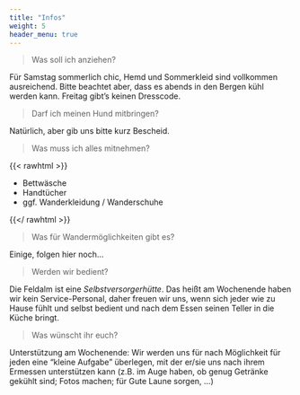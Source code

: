 ```yaml
---
title: "Infos"
weight: 5
header_menu: true
---
```



> Was soll ich anziehen?

Für Samstag sommerlich chic, Hemd und Sommerkleid sind vollkommen ausreichend. Bitte beachtet aber, dass es abends in den Bergen kühl werden kann. Freitag gibt’s keinen Dresscode.

> Darf ich meinen Hund mitbringen?

Natürlich, aber gib uns bitte kurz Bescheid.

> Was muss ich alles mitnehmen?

{{< rawhtml >}}
<ul class="fa-ul">
  <li>
    <span class="fa-li"><i class="fa fa-asterisk"></i></span>
    Bettwäsche
  </li>
  <li>
    <span class="fa-li"><i class="fa fa-asterisk"></i></span>
    Handtücher
  </li>
  <li>
    <span class="fa-li"><i class="fa fa-asterisk"></i></span>
    ggf. Wanderkleidung / Wanderschuhe
  </li>
</ul>

{{</ rawhtml >}}

>
> Was für Wandermöglichkeiten gibt es?

Einige, folgen hier noch…

> Werden wir bedient?

Die Feldalm ist eine _Selbstversorgerhütte_. Das heißt am Wochenende haben wir kein Service-Personal, daher freuen wir uns, wenn sich jeder wie zu Hause fühlt und selbst bedient und nach dem Essen seinen Teller in die Küche bringt.

> Was wünscht ihr euch?

Unterstützung am Wochenende: Wir werden uns für nach Möglichkeit für jeden eine “kleine Aufgabe” überlegen, mit der er/sie uns nach ihrem Ermessen unterstützen kann (z.B. im Auge haben, ob genug Getränke gekühlt sind; Fotos machen; für Gute Laune sorgen, …)
